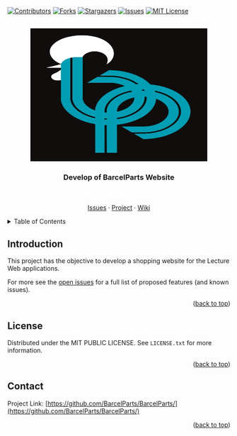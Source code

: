 <div id="top"></div>

<!-- PROJECT SHIELDS -->
<!--
*** I'm using markdown "reference style" links for readability.
*** Reference links are enclosed in brackets [ ] instead of parentheses ( ).
*** See the bottom of this document for the declaration of the reference variables
*** for contributors-url, forks-url, etc. This is an optional, concise syntax you may use.
*** https://www.markdownguide.org/basic-syntax/#reference-style-links
-->
[![Contributors][contributors-shield]][contributors-url]
[![Forks][forks-shield]][forks-url]
[![Stargazers][stars-shield]][stars-url]
[![Issues][issues-shield]][issues-url]
[![MIT License][license-shield]][license-url]



<!-- PROJECT LOGO -->
<br />
<div align="center">

  <a href="https://github.com/BarcelParts/BarcelParts/">
    <img src="public\Assets\Images\Logo.jpeg" alt="Logo" width="400" height="300">
  </a>

  <h3 align="center">Develop of BarcelParts Website</h3>

  <p align="center">
    <br />
    <br />
    <a href="https://github.com/BarcelParts/BarcelParts/issues">Issues</a>
    ·
    <a href="https://github.com/BarcelParts/BarcelParts/projects/1">Project</a>
    ·
    <a href="https://github.com/BarcelParts/BarcelParts/wiki">Wiki</a>
  </p>
</div>



<!-- TABLE OF CONTENTS -->
<details>
  <summary>Table of Contents</summary>
  <ol>
    <li><a href="#Introduction">Introduction</a></li>
    <li><a href="#License">License</a></li>
    <li><a href="#Contact">Contact</a></li>
  </ol>
</details>


<!-- Introduction -->
## Introduction

<p>This project has the objective to develop a shopping website for the Lecture Web applications.</p>




For more see the [open issues](https://github.com/BarcelParts/BarcelParts/issues) for a full list of proposed features (and known issues).

<p align="right">(<a href="#top">back to top</a>)</p>


<!-- LICENSE -->
## License

Distributed under the MIT PUBLIC LICENSE. See `LICENSE.txt` for more information.

<p align="right">(<a href="#top">back to top</a>)</p>



<!-- CONTACT -->
## Contact

Project Link: [https://github.com/BarcelParts/BarcelParts/](https://github.com/BarcelParts/BarcelParts/)

<p align="right">(<a href="#top">back to top</a>)</p>



<!-- MARKDOWN LINKS & IMAGES -->
<!-- https://www.markdownguide.org/basic-syntax/#reference-style-links -->
[contributors-shield]: https://img.shields.io/github/contributors/BarcelParts/BarcelParts.svg?style=for-the-badge
[contributors-url]: https://github.com/BarcelParts/BarcelParts/graphs/contributors
[forks-shield]: https://img.shields.io/github/forks/BarcelParts/BarcelParts.svg?style=for-the-badge
[forks-url]: https://github.com/BarcelParts/BarcelParts/network/members
[stars-shield]: https://img.shields.io/github/stars/BarcelParts/BarcelParts.svg?style=for-the-badge
[stars-url]: https://github.com/BarcelParts/BarcelParts/stargazers
[issues-shield]: https://img.shields.io/github/issues/BarcelParts/BarcelParts.svg?style=for-the-badge
[issues-url]: https://github.com/BarcelParts/BarcelParts/issues
[license-shield]: https://img.shields.io/github/license/BarcelParts/BarcelParts.svg?style=for-the-badge
[license-url]: https://github.com/BarcelParts/BarcelParts/blob/main/LICENSE
[product-screenshot]: Images\Logo.jpeg
